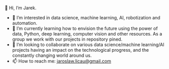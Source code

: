 👋 Hi, I’m Jarek.
- 👀 I’m interested in data science, machine learning, AI, robotization and automation.
- 🌱 I’m currently learning how to envision the future using the power of data, Python, deep learning, computer vision and other resources. As a group we work with our projects in repository pined.
- 🔭 I’m looking to collaborate on various data science/machine learning/AI projects having an impact on the technological progress, and the constantly changing world around us.
- 📫 How to reach me: jaroslaw.licau@gmail.com
